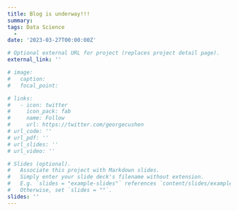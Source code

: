 ```yaml
---
title: Blog is underway!!!
summary: 
tags: Data Science
  - 
date: '2023-03-27T00:00:00Z'

# Optional external URL for project (replaces project detail page).
external_link: ''

# image:
#   caption: 
#   focal_point: 

# links:
#   - icon: twitter
#     icon_pack: fab
#     name: Follow
#     url: https://twitter.com/georgecushen
# url_code: ''
# url_pdf: ''
# url_slides: ''
# url_video: ''

# Slides (optional).
#   Associate this project with Markdown slides.
#   Simply enter your slide deck's filename without extension.
#   E.g. `slides = "example-slides"` references `content/slides/example-slides.md`.
#   Otherwise, set `slides = ""`.
slides: ''
---
```

